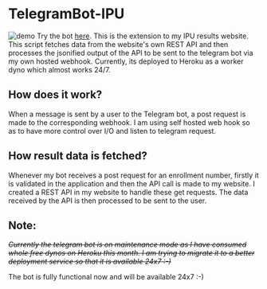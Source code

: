 # TelegramBot-IPU
![demo](demo/demo.gif)
Try the bot [here](https://t.me/ipuBOT).
This is the extension to my IPU results website. This script fetches data from the website's own REST API and then processes the jsonified output of the API to be sent to the telegram bot via my own hosted webhook. Currently, its deployed to Heroku as a worker dyno which almost works 24/7.

## How does it work?
When a message is sent by a user to the Telegram bot, a post request is made to the corresponding webhook. I am using self hosted web hook so as to have more control over I/O and listen to telegram request.

## How result data is fetched?
Whenever my bot receives a post request for an enrollment number, firstly it is validated in the application and then the API call is made to my website. I created a REST API in my website to handle these get requests. The data received by the API is then processed to be sent to the user.

## Note:
~~*Currently the telegram bot is on maintenance mode as I have consumed whole free dynos on Heroku this month. I am trying to migrate it to a better deployment service so that it is available 24x7 :-)*~~

The bot is fully functional now and will be available 24x7 :-)
